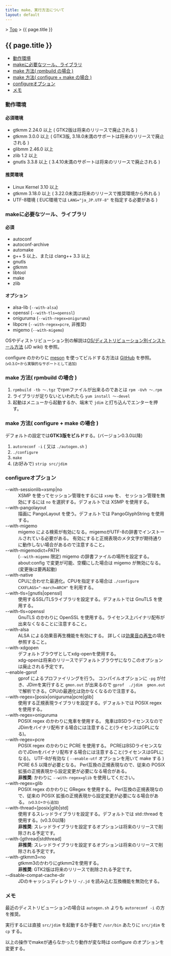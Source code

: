 ```yaml
---
title: make、実行方法について
layout: default
---
```


&gt; [Top](../) &gt; {{ page.title }}

## {{ page.title }}

- [動作環境](#environment)
- [makeに必要なツール、ライブラリ](#requirement)
- [make 方法( rpmbuild の場合 )](#make-rpmbuild)
- [make 方法( configure + make の場合 )](#make-configure)
- [configureオプション](#configure-option)
- [メモ](#memo)


<a name="environment"></a>
### 動作環境

#### 必須環境
- gtkmm 2.24.0 以上 ( GTK2版は将来のリリースで廃止される )
- gtkmm 3.0.0 以上 ( GTK3版, 3.18.0未満のサポートは将来のリリースで廃止される )
- glibmm 2.46.0 以上
- zlib 1.2 以上
- gnutls 3.3.8 以上 ( 3.4.10未満のサポートは将来のリリースで廃止される )

#### 推奨環境
- Linux Kernel 3.10 以上
- gtkmm 3.18.0 以上 ( 3.22.0未満は将来のリリースで推奨環境から外れる )
- UTF-8環境 ( EUC環境では `LANG="ja_JP.UTF-8"` を指定する必要がある )


<a name="requirement"></a>
### makeに必要なツール、ライブラリ

#### 必須
- autoconf
- autoconf-archive
- automake
- g++ 5 以上、または clang++ 3.3 以上
- gnutls
- gtkmm
- libtool
- make
- zlib

#### オプション
- alsa-lib (`--with-alsa`)
- openssl (`--with-tls=openssl`)
- oniguruma (`--with-regex=oniguruma`)
- libpcre (`--with-regex=pcre`, 非推奨)
- migemo (`--with-migemo`)

OSやディストリビューション別の解説は[OS/ディストリビューション別インストール方法][wiki-install] (JD wiki) を参照。

configure のかわりに [meson] を使ってビルドする方法は [GitHub][pr388] を参照。
<small>(v0.3.0+から実験的なサポートとして追加)</small>


<a name="make-rpmbuild"></a>
### make 方法( rpmbuild の場合 )
1. `rpmbuild -tb 〜.tgz` でrpmファイルが出来るのであとは `rpm -Uvh 〜.rpm`
2. ライブラリが足りないといわれたら `yum install 〜-devel`
3. 起動はメニューから起動するか、端末で `jdim` と打ち込んでエンターを押す。


<a name="make-configure"></a>
### make 方法( configure + make の場合 )
デフォルトの設定では**GTK3版をビルド**する。(バージョン0.3.0以降)

1. `autoreconf -i` ( 又は `./autogen.sh` )
2. `./configure`
3. `make`
4. (お好みで) `strip src/jdim`


<a name="configure-option"></a>
### configureオプション
<dl>
  <dt>--with-sessionlib=xsmp|no</dt>
  <dd>
    XSMP を使ってセッション管理をするには <code>xsmp</code> を、
    セッション管理を無効にするには <code>no</code> を選択する。デフォルトでは XSMP を使用する。
  </dd>
  <dt>--with-pangolayout</dt>
  <dd>描画に PangoLayout を使う。デフォルトでは PangoGlyphString を使用する。</dd>
  <dt>--with-migemo</dt>
  <dd>
    migemo による検索が有効になる。migemoがUTF-8の辞書でインストールされている必要がある。
    有効にすると正規表現のメタ文字が期待通りに動作しない場合があるので注意すること。
  </dd>
  <dt>--with-migemodict=PATH</dt>
  <dd>
    (<code>--with-migemo</code> 限定) migemo の辞書ファイルの場所を設定する。
    about:config で変更が可能、空欄にした場合は migemo が無効になる。(変更後は要再起動)
  </dd>
  <dt>--with-native</dt>
  <dd>CPUに合わせた最適化。CPUを指定する場合は <code>./configure CXXFLAGS="-march=ARCH"</code> を利用する。</dd>

  <dt>--with-tls=[gnutls|openssl]</dt>
  <dd>使用するSSL/TLSライブラリを設定する。デフォルトでは GnuTLS を使用する。</dd>
  <dt>--with-tls=openssl</dt>
  <dd>GnuTLS のかわりに OpenSSL を使用する。ライセンス上バイナリ配布が出来なくなることに注意すること。</dd>

  <dt>--with-alsa</dt>
  <dd>ALSA による効果音再生機能を有効にする。
  詳しくは<a href="{{ site.baseurl }}/sound/">効果音の再生</a>の項を参照すること。</dd>
  <dt>--with-xdgopen</dt>
  <dd>
    デフォルトブラウザとしてxdg-openを使用する。<br>
    xdg-openは将来のリリースでデフォルトブラウザになりこのオプションは廃止される予定です。
  </dd>
  <dt>--enable-gprof</dt>
  <dd>
    gprof によるプロファイリングを行う。
    コンパイルオプションに <code>-pg</code> が付き、JDimを実行すると <code>gmon.out</code> が出来るので
    <code>gprof  ./jdim  gmon.out</code> で解析できる。CPUの最適化は効かなくなるので注意する。
  </dd>

  <dt>--with-regex=[posix|oniguruma|pcre|glib]</dt>
  <dd>使用する正規表現ライブラリを設定する。デフォルトでは POSIX regex を使用する。</dd>
  <dt>--with-regex=oniguruma</dt>
  <dd>
    POSIX regex のかわりに鬼車を使用する。
    鬼車はBSDライセンスなのでJDimをバイナリ配布する場合には注意すること(ライセンスはGPLになる)。
  </dd>
  <dt>--with-regex=pcre</dt>
  <dd>
    POSIX regex のかわりに PCRE を使用する。
    PCREはBSDライセンスなのでJDimをバイナリ配布する場合には注意すること(ライセンスはGPLになる)。
    UTF-8が有効な ( <code>--enable-utf</code> オプションを用いて make する ) PCRE 6.5 以降が必要となる。
    Perl互換の正規表現なので、従来の POSIX 拡張の正規表現から設定変更が必要になる場合がある。
    <br><strong>非推奨</strong>: かわりに <code>--with-regex=glib</code> を使用してください。
  </dd>
  <dt>--with-regex=glib</dt>
  <dd>
    POSIX regex のかわりに GRegex を使用する。
    Perl互換の正規表現なので、従来の POSIX 拡張の正規表現から設定変更が必要になる場合がある。
    <small>(v0.3.0+から追加)</small>
  </dd>

  <dt>--with-thread=[posix|glib|std]</dt>
  <dd>
    使用するスレッドライブラリを設定する。デフォルトでは std::thread を使用する。(v0.3.0以降)<br>
    <strong>非推奨</strong>: スレッドライブラリを設定するオプションは将来のリリースで削除される予定です。
  </dd>
  <dt>--with-[gthread|stdthread]</dt>
  <dd><strong>非推奨</strong>: スレッドライブラリを設定するオプションは将来のリリースで削除される予定です。</dd>

  <dt>--with-gtkmm3=no</dt>
  <dd>gtkmm3のかわりにgtkmm2を使用する。<br><strong>非推奨</strong>: GTK2版は将来のリリースで削除される予定です。</dd>

  <dt>--disable-compat-cache-dir</dt>
  <dd>JDのキャッシュディレクトリ <code>~/.jd</code> を読み込む互換機能を無効化する。</dd>
</dl>


<a name="memo"></a>
### メモ
最近のディストリビューションの場合は `autogen.sh` よりも `autoreconf -i` の方を推奨。

実行するには直接 `src/jdim` を起動するか手動で `/usr/bin` あたりに `src/jdim` を `cp` する。

以上の操作でmakeが通らなかったり動作が変な時は configure のオプションを変更する。


[wiki-install]: https://ja.osdn.net/projects/jd4linux/wiki/OS%2F%E3%83%87%E3%82%A3%E3%82%B9%E3%83%88%E3%83%AA%E3%83%93%E3%83%A5%E3%83%BC%E3%82%B7%E3%83%A7%E3%83%B3%E5%88%A5%E3%82%A4%E3%83%B3%E3%82%B9%E3%83%88%E3%83%BC%E3%83%AB%E6%96%B9%E6%B3%95
[meson]: https://mesonbuild.com
[pr388]: https://github.com/JDimproved/JDim/pull/388 "Add meson build for experimental support - Pull Request #388"
